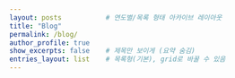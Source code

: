 ```yaml
---
layout: posts           # 연도별/목록 형태 아카이브 레이아웃
title: "Blog"
permalink: /blog/
author_profile: true
show_excerpts: false    # 제목만 보이게 (요약 숨김)
entries_layout: list    # 목록형(기본), grid로 바꿀 수 있음
---
```

